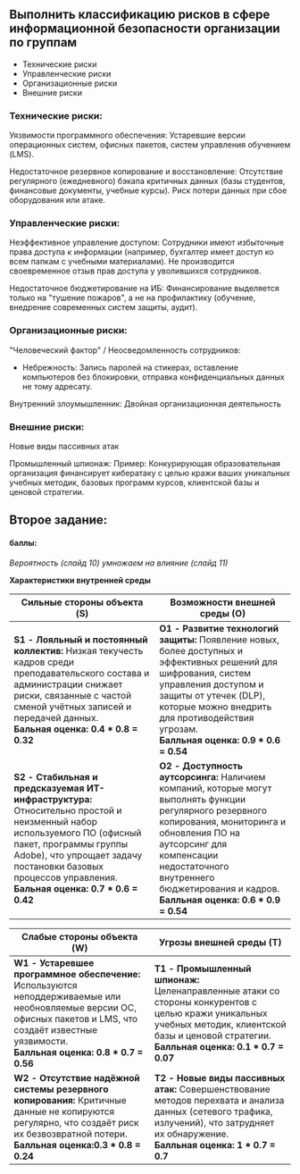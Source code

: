 ## Выполнить классификацию рисков в сфере информационной безопасности организации по группам
* Технические риски
* Управленческие риски
* Организационные риски
* Внешние риски

### Технические риски:
Уязвимости программного обеспечения: Устаревшие версии операционных систем, офисных пакетов, систем управления обучением (LMS).

Недостаточное резервное копирование и восстановление: Отсутствие регулярного (ежедневного) бэкапа критичных данных (базы студентов, финансовые документы, учебные курсы). Риск потери данных при сбое оборудования или атаке.

### Управленческие риски:
Неэффективное управление доступом: Сотрудники имеют избыточные права доступа к информации (например, бухгалтер имеет доступ ко всем папкам с учебными материалами). Не производится своевременное отзыв прав доступа у уволившихся сотрудников.

Недостаточное бюджетирование на ИБ: Финансирование выделяется только на "тушение пожаров", а не на профилактику (обучение, внедрение современных систем защиты, аудит).

### Организационные риски:
"Человеческий фактор" / Неосведомленность сотрудников:
* Небрежность: Запись паролей на стикерах, оставление компьютеров без блокировки, отправка конфиденциальных данных не тому адресату.

Внутренний злоумышленник:
Двойная организационная деятельность

### Внешние риски:
Новые виды пассивных атак

Промышленный шпионаж: Пример: Конкурирующая образовательная организация финансирует кибератаку с целью кражи ваших уникальных учебных методик, базовых программ курсов, клиентской базы и ценовой стратегии.

## Второе задание:
#### баллы:
*Вероятность (слайд 10) умножаем на влияние (слайд 11)*

**Характеристики внутренней среды**

| Сильные стороны объекта (S) | Возможности внешней среды (О) |
|---|---|
|**S1 - Лояльный и постоянный коллектив:** Низкая текучесть кадров среди преподавательского состава и администрации снижает риски, связанные с частой сменой учётных записей и передачей данных. <br> **Бальная оценка: 0.4 * 0.8 = 0.32**| **O1 - Развитие технологий защиты:** Появление новых, более доступных и эффективных решений для шифрования, систем управления доступом и защиты от утечек (DLP), которые можно внедрить для противодействия угрозам. <br> **Балльная оценка: 0.9 * 0.6 = 0.54** |
|**S2 - Стабильная и предсказуемая ИТ-инфраструктура:** Относительно простой и неизменный набор используемого ПО (офисный пакет, программы группы Adobe), что упрощает задачу постановки базовых процессов управления. <br> **Бальная оценка: 0.7 * 0.6 = 0.42** | **O2 - Доступность аутсорсинга:** Наличием компаний, которые могут выполнять функции регулярного резервного копирования, мониторинга и обновления ПО на аутсорсинг для компенсации недостаточного внутреннего бюджетирования и кадров. <br> **Балльная оценка: 0.6 * 0.9 = 0.54** |

**Слабые стороны объекта (W)** | **Угрозы внешней среды (Т)**
---|---
**W1 - Устаревшее программное обеспечение:** Используются неподдерживаемые или необновляемые версии ОС, офисных пакетов и LMS, что создаёт известные уязвимости. <br> **Балльная оценка: 0.8 * 0.7 = 0.56** | **T1 - Промышленный шпионаж:** Целенаправленные атаки со стороны конкурентов с целью кражи уникальных учебных методик, клиентской базы и ценовой стратегии. <br> **Балльная оценка: 0.1 * 0.7 = 0.07** |
**W2 - Отсутствие надёжной системы резервного копирования:** Критичные данные не копируются регулярно, что создаёт риск их безвозвратной потери. <br> **Балльная оценка:0.3 * 0.8 = 0.24** | **T2 - Новые виды пассивных атак:** Совершенствование методов перехвата и анализа данных (сетевого трафика, излучений), что затрудняет их обнаружение. <br> **Балльная оценка: 1 * 0.7 = 0.7** |
